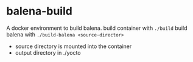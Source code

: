# balena-build
A docker environment to build balena.
build container with ```./build```
build balena with ```./build-balena <source-director>```
- source directory is mounted into the container  
- output directory in ./yocto 


